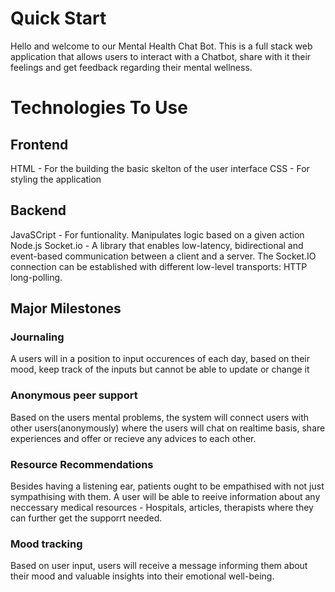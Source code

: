# Quick Start #

Hello and welcome to our Mental Health Chat Bot. This is a full stack web application that allows users to interact with a Chatbot, share with it their feelings and get feedback regarding their mental wellness.

# Technologies To Use #

## Frontend ##
HTML - For the building the basic skelton of the user interface
CSS - For styling the application

## Backend ##
JavaSCript - For funtionality. Manipulates logic based on a given action
Node.js
Socket.io - A library that enables low-latency, bidirectional and event-based communication between a client and a server. The Socket.IO connection can be established with different low-level transports: HTTP long-polling.

## Major Milestones ##

### Journaling ###
A users will in a position to input occurences of each day, based on their mood, keep track of the inputs but cannot be able to update or change it

### Anonymous peer support ###
Based on the users mental problems, the system will connect users with other users(anonymously) where the users will chat on realtime basis, share experiences and offer or recieve any advices to each other.

### Resource Recommendations ###
Besides having a listening ear, patients ought to be empathised with not just sympathising with them. A user will be able to reeive information about any neccessary medical resources - Hospitals, articles, therapists where they can further get the supporrt needed.

### Mood tracking ###
Based on user input, users will receive a message informing them about their mood and valuable insights into their emotional well-being.
